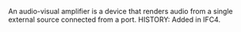 ﻿An audio-visual amplifier is a device that renders audio from a single external source connected from a port.  HISTORY: Added in IFC4.

